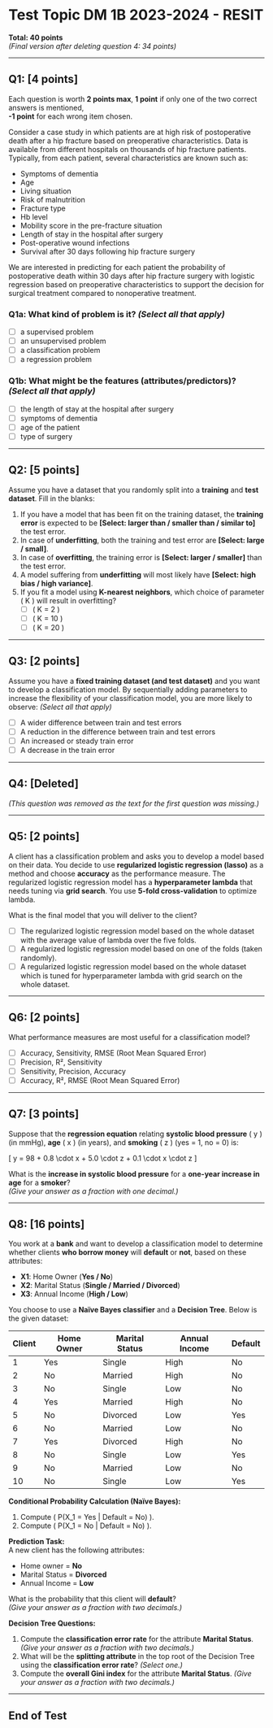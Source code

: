 # Test Topic DM 1B 2023-2024 - RESIT

**Total: 40 points**  
*(Final version after deleting question 4: 34 points)*

---

## Q1: [4 points]  
Each question is worth **2 points max**, **1 point** if only one of the two correct answers is mentioned,  
**-1 point** for each wrong item chosen.

Consider a case study in which patients are at high risk of postoperative death after a hip fracture based on preoperative characteristics. Data is available from different hospitals on thousands of hip fracture patients. Typically, from each patient, several characteristics are known such as:

- Symptoms of dementia
- Age
- Living situation
- Risk of malnutrition
- Fracture type
- Hb level
- Mobility score in the pre-fracture situation
- Length of stay in the hospital after surgery
- Post-operative wound infections
- Survival after 30 days following hip fracture surgery

We are interested in predicting for each patient the probability of postoperative death within 30 days after hip fracture surgery with logistic regression based on preoperative characteristics to support the decision for surgical treatment compared to nonoperative treatment.

### **Q1a: What kind of problem is it?** *(Select all that apply)*  
- [ ] a supervised problem  
- [ ] an unsupervised problem  
- [ ] a classification problem  
- [ ] a regression problem  

### **Q1b: What might be the features (attributes/predictors)?** *(Select all that apply)*  
- [ ] the length of stay at the hospital after surgery  
- [ ] symptoms of dementia  
- [ ] age of the patient  
- [ ] type of surgery  

---

## Q2: [5 points]  
Assume you have a dataset that you randomly split into a **training** and **test dataset**. Fill in the blanks:

1. If you have a model that has been fit on the training dataset, the **training error** is expected to be **[Select: larger than / smaller than / similar to]** the test error.  
2. In case of **underfitting**, both the training and test error are **[Select: large / small]**.  
3. In case of **overfitting**, the training error is **[Select: larger / smaller]** than the test error.  
4. A model suffering from **underfitting** will most likely have **[Select: high bias / high variance]**.  
5. If you fit a model using **K-nearest neighbors**, which choice of parameter \( K \) will result in overfitting?  
   - [ ] \( K = 2 \)  
   - [ ] \( K = 10 \)  
   - [ ] \( K = 20 \)  

---

## Q3: [2 points]  
Assume you have a **fixed training dataset (and test dataset)** and you want to develop a classification model. By sequentially adding parameters to increase the flexibility of your classification model, you are more likely to observe: *(Select all that apply)*  

- [ ] A wider difference between train and test errors  
- [ ] A reduction in the difference between train and test errors  
- [ ] An increased or steady train error  
- [ ] A decrease in the train error  

---

## Q4: **[Deleted]**  

*(This question was removed as the text for the first question was missing.)*  

---

## Q5: [2 points]  
A client has a classification problem and asks you to develop a model based on their data. You decide to use **regularized logistic regression (lasso)** as a method and choose **accuracy** as the performance measure. The regularized logistic regression model has a **hyperparameter lambda** that needs tuning via **grid search**. You use **5-fold cross-validation** to optimize lambda.

What is the final model that you will deliver to the client?  

- [ ] The regularized logistic regression model based on the whole dataset with the average value of lambda over the five folds.  
- [ ] A regularized logistic regression model based on one of the folds (taken randomly).  
- [ ] A regularized logistic regression model based on the whole dataset which is tuned for hyperparameter lambda with grid search on the whole dataset.  

---

## Q6: [2 points]  
What performance measures are most useful for a classification model?  

- [ ] Accuracy, Sensitivity, RMSE (Root Mean Squared Error)  
- [ ] Precision, R², Sensitivity  
- [ ] Sensitivity, Precision, Accuracy  
- [ ] Accuracy, R², RMSE (Root Mean Squared Error)  

---

## Q7: [3 points]  
Suppose that the **regression equation** relating **systolic blood pressure** \( y \) (in mmHg), **age** \( x \) (in years), and **smoking** \( z \) (yes = 1, no = 0) is:

\[
y = 98 + 0.8 \cdot x + 5.0 \cdot z + 0.1 \cdot x \cdot z
\]

What is the **increase in systolic blood pressure** for a **one-year increase in age** for a **smoker**?  
*(Give your answer as a fraction with one decimal.)*  

---

## Q8: [16 points]  
You work at a **bank** and want to develop a classification model to determine whether clients **who borrow money** will **default** or **not**, based on these attributes:

- **X1**: Home Owner (**Yes / No**)  
- **X2**: Marital Status (**Single / Married / Divorced**)  
- **X3**: Annual Income (**High / Low**)  

You choose to use a **Naïve Bayes classifier** and a **Decision Tree**. Below is the given dataset:

| Client | Home Owner | Marital Status | Annual Income | Default |
|--------|-----------|---------------|--------------|---------|
| 1      | Yes       | Single        | High        | No      |
| 2      | No        | Married       | High        | No      |
| 3      | No        | Single        | Low         | No      |
| 4      | Yes       | Married       | High        | No      |
| 5      | No        | Divorced      | Low         | Yes     |
| 6      | No        | Married       | Low         | No      |
| 7      | Yes       | Divorced      | High        | No      |
| 8      | No        | Single        | Low         | Yes     |
| 9      | No        | Married       | Low         | No      |
| 10     | No        | Single        | Low         | Yes     |

**Conditional Probability Calculation (Naïve Bayes):**  

1. Compute \( P(X_1 = Yes | Default = No) \).  
2. Compute \( P(X_1 = No | Default = No) \).  

**Prediction Task:**  
A new client has the following attributes:  
- Home owner = **No**  
- Marital Status = **Divorced**  
- Annual Income = **Low**  

What is the probability that this client will **default**?  
*(Give your answer as a fraction with two decimals.)*  

**Decision Tree Questions:**  

1. Compute the **classification error rate** for the attribute **Marital Status**. *(Give your answer as a fraction with two decimals.)*  
2. What will be the **splitting attribute** in the top root of the Decision Tree using the **classification error rate**? *(Select one.)*  
3. Compute the **overall Gini index** for the attribute **Marital Status**. *(Give your answer as a fraction with two decimals.)*  

---

## End of Test
